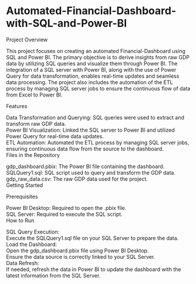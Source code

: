 # Automated-Financial-Dashboard-with-SQL-and-Power-BI
Project Overview 

This project focuses on creating an automated Financial-Dashboard using SQL and Power BI. The primary objective is to derive insights from raw GDP data by utilizing SQL queries and visualize them through Power BI. The integration of a SQL server with Power BI, along with the use of Power Query for data transformation, enables real-time updates and seamless data processing. The project also includes the automation of the ETL process by managing SQL server jobs to ensure the continuous flow of data from Excel to Power BI. 

Features 

Data Transformation and Querying: SQL queries were used to extract and transform raw GDP data. \
Power BI Visualization: Linked the SQL server to Power BI and utilized Power Query for real-time data updates. \
ETL Automation: Automated the ETL process by managing SQL server jobs, ensuring continuous data flow from the source to the dashboard. \
Files in the Repository 

gdp_dashboard.pbix: The Power BI file containing the dashboard. \
SQLQuery1.sql: SQL script used to query and transform the GDP data. \
gdp_raw_data.csv: The raw GDP data used for the project. \
Getting Started 

Prerequisites 

Power BI Desktop: Required to open the .pbix file. \
SQL Server: Required to execute the SQL script. \
How to Run 

SQL Query Execution: \
Execute the SQLQuery1.sql file on your SQL Server to prepare the data. \
Load the Dashboard: \
Open the gdp_dashboard.pbix file using Power BI Desktop. \
Ensure the data source is correctly linked to your SQL Server. \
Data Refresh: \
If needed, refresh the data in Power BI to update the dashboard with the latest information from the SQL Server. 
